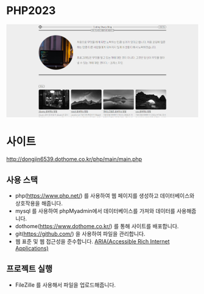 # PHP2023
![image](https://github.com/dongjin6539/php2023/blob/main/readme.png)

# 사이트

http://dongjin6539.dothome.co.kr/php/main/main.php

## 사용 스택

- php(https://www.php.net/) 를 사용하여 웹 페이지를 생성하고 데이터베이스와 상호작용을 해줍니다.
- mysql 를 사용하여 phpMyadmin에서 데이터베이스를 가져와 데이터를 사용해줍니다.
- dothome(https://www.dothome.co.kr/) 를 통해 사이트를 배포합니다.
- git(https://github.com/) 을 사용하여 파일을 관리합니다.
- 웹 표준 및 웹 접근성을 준수합니다. [ARIA(Accessible Rich Internet Applications)](https://developer.mozilla.org/en-US/docs/Web/Accessibility/ARIA/Roles)

## 프로젝트 실행

- FileZille 를 사용해서 파일을 업로드해줍니다.

